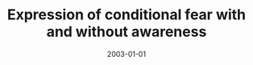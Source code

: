 ---
title: "Expression of conditional fear with and without awareness"
date: 2003-01-01
authors_string: D. Knight, H. Nguyen, Peter Bandettini
authors:
   - D. Knight
   - H. Nguyen
   - Peter Bandettini
author_ids:
   - david_knight
   - hanh_nguyen
   - peter_bandettini
journal: 'Proceedings of the National Academy of Sciences of the United States of America'
volume: 100
issue: 
pages: 15280-15283
book_title: ''
publisher: ''
abstract: ''
project_id: 
paper_url: 
doi: 
data_loc: ''
code_loc: ''
file: '/assets/publications//assets/publications/'
file_name: '/assets/publications/'
type: journal_article
pub_str: ' (2003) Proceedings of the National Academy of Sciences of the United States of America 100: 15280-15283'
layout: publication 
---